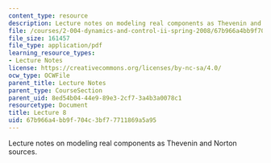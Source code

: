 ```yaml
---
content_type: resource
description: Lecture notes on modeling real components as Thevenin and Norton sources.
file: /courses/2-004-dynamics-and-control-ii-spring-2008/67b966a4bb9f704c3bf77711869a5a95_lecture_08.pdf
file_size: 161457
file_type: application/pdf
learning_resource_types:
- Lecture Notes
license: https://creativecommons.org/licenses/by-nc-sa/4.0/
ocw_type: OCWFile
parent_title: Lecture Notes
parent_type: CourseSection
parent_uid: 8ed54b04-44e9-89e3-2cf7-3a4b3a0078c1
resourcetype: Document
title: Lecture 8
uid: 67b966a4-bb9f-704c-3bf7-7711869a5a95
---
```

Lecture notes on modeling real components as Thevenin and Norton sources.